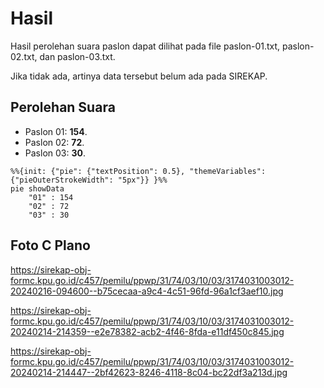 # Hasil

Hasil perolehan suara paslon dapat dilihat pada file paslon-01.txt, paslon-02.txt, dan paslon-03.txt.

Jika tidak ada, artinya data tersebut belum ada pada SIREKAP.

## Perolehan Suara

 * Paslon 01: **154**.
 * Paslon 02: **72**.
 * Paslon 03: **30**.

```mermaid
%%{init: {"pie": {"textPosition": 0.5}, "themeVariables": {"pieOuterStrokeWidth": "5px"}} }%%
pie showData
    "01" : 154
    "02" : 72
    "03" : 30
```
## Foto C Plano

https://sirekap-obj-formc.kpu.go.id/c457/pemilu/ppwp/31/74/03/10/03/3174031003012-20240216-094600--b75cecaa-a9c4-4c51-96fd-96a1cf3aef10.jpg

https://sirekap-obj-formc.kpu.go.id/c457/pemilu/ppwp/31/74/03/10/03/3174031003012-20240214-214359--e2e78382-acb2-4f46-8fda-e11df450c845.jpg

https://sirekap-obj-formc.kpu.go.id/c457/pemilu/ppwp/31/74/03/10/03/3174031003012-20240214-214447--2bf42623-8246-4118-8c04-bc22df3a213d.jpg
